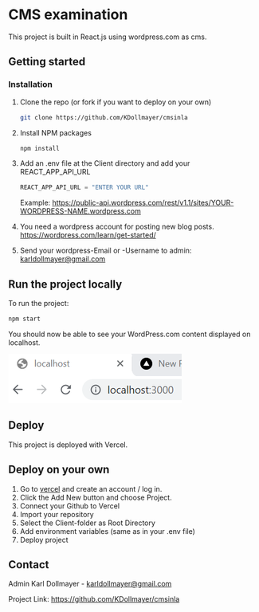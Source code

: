 # CMS examination

This project is built in React.js using wordpress.com as cms.

## Getting started

### Installation


1. Clone the repo (or fork if you want to deploy on your own)
   ```sh
   git clone https://github.com/KDollmayer/cmsinla
   ```
2. Install NPM packages
   ```sh
   npm install
   ```
3. Add an .env file at the Client directory and add your REACT_APP_API_URL
   ```js
   REACT_APP_API_URL = "ENTER YOUR URL"
   ```
   Example: https://public-api.wordpress.com/rest/v1.1/sites/YOUR-WORDPRESS-NAME.wordpress.com
   
4. You need a wordpress account for posting new blog posts. https://wordpress.com/learn/get-started/

6. Send your wordpress-Email or -Username to admin:  karldollmayer@gmail.com

## Run the project locally

To run the project:

```js
npm start
```

You should now be able to see your WordPress.com content displayed on localhost.

![localhost](localhost.png)

## Deploy

This project is deployed with Vercel.

## Deploy on your own

1. Go to [vercel](vercel.com) and create an account / log in.
2. Click the Add New button and choose Project.
3. Connect your Github to Vercel
4. Import your repository
5. Select the Client-folder as Root Directory
6. Add environment variables (same as in your .env file)
7. Deploy project

## Contact

Admin Karl Dollmayer - karldollmayer@gmail.com

Project Link: https://github.com/KDollmayer/cmsinla 
